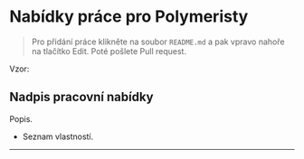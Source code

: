 # Nabídky práce pro Polymeristy

> Pro přidání práce klikněte na soubor `README.md` a pak vpravo nahoře na tlačítko Edit. Poté pošlete Pull request.

Vzor:

## Nadpis pracovní nabídky

Popis.

- Seznam vlastností.

---

